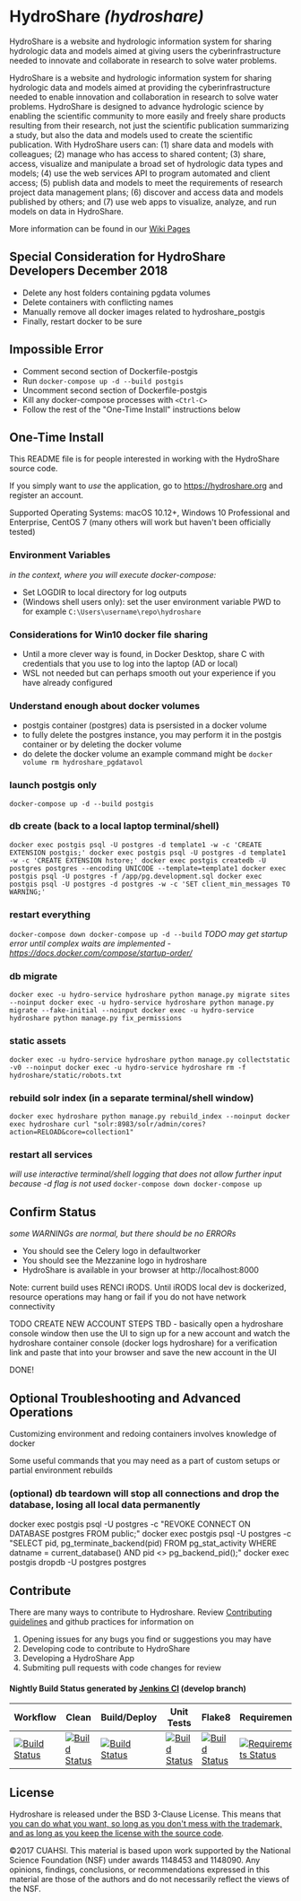 # HydroShare _(hydroshare)_

HydroShare is a website and hydrologic information system for sharing hydrologic data and models aimed at giving users the cyberinfrastructure needed to innovate and collaborate in research to solve water problems.


HydroShare is a website and hydrologic information system for sharing hydrologic data and models aimed at providing the cyberinfrastructure needed to enable innovation and collaboration in research to solve water problems. HydroShare is designed to advance hydrologic science by enabling the scientific community to more easily and freely share products resulting from their research, not just the scientific publication summarizing a study, but also the data and models used to create the scientific publication. With HydroShare users can: (1) share data and models with colleagues; (2) manage who has access to shared content; (3) share, access, visualize and manipulate a broad set of hydrologic data types and models; (4) use the web services API to program automated and client access; (5) publish data and models to meet the requirements of research project data management plans; (6) discover and access data and models published by others; and (7) use web apps to visualize, analyze, and run models on data in HydroShare.

More information can be found in our [Wiki Pages](https://github.com/hydroshare/hydroshare/wiki)

## Special Consideration for HydroShare Developers December 2018
- Delete any host folders containing pgdata volumes
- Delete containers with conflicting names
- Manually remove all docker images related to hydroshare_postgis
- Finally, restart docker to be sure

## Impossible Error
- Comment second section of Dockerfile-postgis
- Run `docker-compose up -d --build postgis`
- Uncomment second section of Dockerfile-postgis
- Kill any docker-compose processes with `<Ctrl-C>`
- Follow the rest of the "One-Time Install" instructions below

## One-Time Install

This README file is for people interested in working with the HydroShare source code.

If you simply want to _use_ the application, go to https://hydroshare.org and register an account.

Supported Operating Systems: macOS 10.12+, Windows 10 Professional and Enterprise, CentOS 7 (many others will work but haven't been officially tested)

### Environment Variables
_in the context, where you will execute docker-compose:_

- Set LOGDIR to local directory for log outputs
- (Windows shell users only): set the user environment variable PWD to <directory where hydroshare repo was cloned to> for example `C:\Users\username\repo\hydroshare`

### Considerations for Win10 docker file sharing
- Until a more clever way is found, in Docker Desktop, share C with credentials that you use to log into the laptop (AD or local)
- WSL not needed but can perhaps smooth out your experience if you have already configured

### Understand enough about docker volumes
- postgis container (postgres) data is psersisted in a docker volume
- to fully delete the postgres instance, you may perform it in the postgis container or by deleting the docker volume
- do delete the docker volume an example command might be `docker volume rm hydroshare_pgdatavol`

### launch postgis only
`
docker-compose up -d --build postgis
`


### db create (back to a local laptop terminal/shell)
`
docker exec postgis psql -U postgres -d template1 -w -c 'CREATE EXTENSION postgis;'
docker exec postgis psql -U postgres -d template1 -w -c 'CREATE EXTENSION hstore;'
docker exec postgis createdb -U postgres postgres --encoding UNICODE --template=template1
docker exec postgis psql -U postgres -f /app/pg.development.sql
docker exec postgis psql -U postgres -d postgres -w -c 'SET client_min_messages TO WARNING;'
`

### restart everything
`
docker-compose down
docker-compose up -d --build
`
_TODO may get startup error until complex waits are implemented - https://docs.docker.com/compose/startup-order/_

### db migrate
`
docker exec -u hydro-service hydroshare python manage.py migrate sites --noinput
docker exec -u hydro-service hydroshare python manage.py migrate --fake-initial --noinput
docker exec -u hydro-service hydroshare python manage.py fix_permissions
`

### static assets
`
docker exec -u hydro-service hydroshare python manage.py collectstatic -v0 --noinput
docker exec -u hydro-service hydroshare rm -f hydroshare/static/robots.txt
`

### rebuild solr index (in a separate terminal/shell window)
`
docker exec hydroshare python manage.py rebuild_index --noinput
docker exec hydroshare curl "solr:8983/solr/admin/cores?action=RELOAD&core=collection1"
`

### restart all services
_will use interactive terminal/shell logging that does not allow further input because -d flag is not used_
`
docker-compose down
docker-compose up
`

## Confirm Status
_some WARNINGs are normal, but there should be no ERRORs_
- You should see the Celery logo in defaultworker
- You should see the Mezzanine logo in hydroshare
- HydroShare is available in your browser at http://localhost:8000

Note: current build uses RENCI iRODS. Until iRODS local dev is dockerized, resource operations may hang or fail if you do not have network connectivity

TODO CREATE NEW ACCOUNT STEPS TBD - basically open a hydroshare console window then use the UI to sign up for a new account and watch the hydroshare container console (docker logs hydroshare) for a verification link and paste that into your browser and save the new account in the UI

DONE!

## Optional Troubleshooting and Advanced Operations
Customizing environment and redoing containers involves knowledge of docker

Some useful commands that you may need as a part of custom setups or partial environment rebuilds

### (optional) db teardown will stop all connections and drop the database, losing all local data permanently
docker exec postgis psql -U postgres -c "REVOKE CONNECT ON DATABASE postgres FROM public;"
docker exec postgis psql -U postgres -c "SELECT pid, pg_terminate_backend(pid) FROM pg_stat_activity WHERE datname = current_database() AND pid <> pg_backend_pid();"
docker exec postgis dropdb -U postgres postgres

## Contribute

There are many ways to contribute to Hydroshare. Review [Contributing guidelines](https://github.com/hydroshare/hydroshare/blob/develop/docs/contributing.rst) and github practices for information on
1. Opening issues for any bugs you find or suggestions you may have
2. Developing code to contribute to HydroShare 
3. Developing a HydroShare App
4. Submiting pull requests with code changes for review

#### Nightly Build Status generated by [Jenkins CI](http://ci.hydroshare.org:8080) (develop branch)

| Workflow | Clean | Build/Deploy | Unit Tests | Flake8 | Requirements |
| -------- | ----- | ------------ | ---------- | -------| ------------ |
| [![Build Status](http://ci.hydroshare.org:8080/job/nightly-build-workflow/badge/icon?style=plastic)](http://ci.hydroshare.org:8080/job/nightly-build-workflow/) | [![Build Status](http://ci.hydroshare.org:8080/job/nightly-build-clean/badge/icon?style=plastic)](http://ci.hydroshare.org:8080/job/nightly-build-clean/) | [![Build Status](http://ci.hydroshare.org:8080/job/nightly-build-deploy/badge/icon?style=plastic)](http://ci.hydroshare.org:8080/job/nightly-build-deploy/) | [![Build Status](http://ci.hydroshare.org:8080/job/nightly-build-test/badge/icon?style=plastic)](http://ci.hydroshare.org:8080/job/nightly-build-test/) | [![Build Status](http://ci.hydroshare.org:8080/job/nightly-build-flake8/badge/icon?style=plastic)](http://ci.hydroshare.org:8080/job/nightly-build-flake8/) | [![Requirements Status](https://requires.io/github/hydroshare/hs_docker_base/requirements.svg?branch=develop)](https://requires.io/github/hydroshare/hs_docker_base/requirements/?branch=master) |

## License 

Hydroshare is released under the BSD 3-Clause License. This means that [you can do what you want, so long as you don't mess with the trademark, and as long as you keep the license with the source code](https://tldrlegal.com/license/bsd-3-clause-license-(revised)).

©2017 CUAHSI. This material is based upon work supported by the National Science Foundation (NSF) under awards 1148453 and 1148090. Any opinions, findings, conclusions, or recommendations expressed in this material are those of the authors and do not necessarily reflect the views of the NSF.
